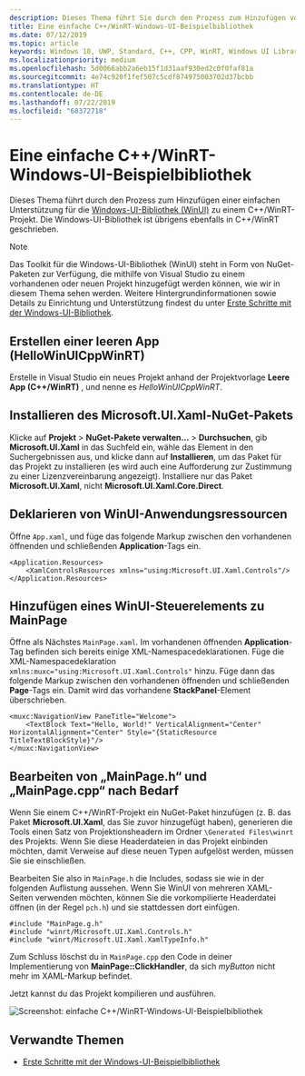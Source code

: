 ```yaml
---
description: Dieses Thema führt Sie durch den Prozess zum Hinzufügen von einfacher Unterstützung für WinUI innerhalb eines C++/WinRT-Projekts.
title: Eine einfache C++/WinRT-Windows-UI-Beispielbibliothek
ms.date: 07/12/2019
ms.topic: article
keywords: Windows 10, UWP, Standard, C++, CPP, WinRT, Windows UI Library, WinUI
ms.localizationpriority: medium
ms.openlocfilehash: 5d0066abb2a6eb15f1d31aaf930ed2c0f0faf81a
ms.sourcegitcommit: 4e74c920f1fef507c5cdf874975003702d37bcbb
ms.translationtype: HT
ms.contentlocale: de-DE
ms.lasthandoff: 07/22/2019
ms.locfileid: "68372718"
---
```

# <a name="a-simple-cwinrt-windows-ui-library-example"></a>Eine einfache C++/WinRT-Windows-UI-Beispielbibliothek

Dieses Thema führt durch den Prozess zum Hinzufügen einer einfachen Unterstützung für die [Windows-UI-Bibliothek (WinUI)](https://github.com/Microsoft/microsoft-ui-xaml) zu einem C++/WinRT-Projekt. Die Windows-UI-Bibliothek ist übrigens ebenfalls in C++/WinRT geschrieben.

> [!NOTE]
> Das Toolkit für die Windows-UI-Bibliothek (WinUI) steht in Form von NuGet-Paketen zur Verfügung, die mithilfe von Visual Studio zu einem vorhandenen oder neuen Projekt hinzugefügt werden können, wie wir in diesem Thema sehen werden. Weitere Hintergrundinformationen sowie Details zu Einrichtung und Unterstützung findest du unter [Erste Schritte mit der Windows-UI-Bibliothek](/uwp/toolkits/winui/getting-started).

## <a name="create-a-blank-app-hellowinuicppwinrt"></a>Erstellen einer leeren App (HelloWinUICppWinRT)

Erstelle in Visual Studio ein neues Projekt anhand der Projektvorlage **Leere App (C++/WinRT)** , und nenne es *HelloWinUICppWinRT*.

## <a name="install-the-microsoftuixaml-nuget-package"></a>Installieren des Microsoft.UI.Xaml-NuGet-Pakets

Klicke auf **Projekt** \> **NuGet-Pakete verwalten...** \> **Durchsuchen**, gib **Microsoft.UI.Xaml** in das Suchfeld ein, wähle das Element in den Suchergebnissen aus, und klicke dann auf **Installieren**, um das Paket für das Projekt zu installieren (es wird auch eine Aufforderung zur Zustimmung zu einer Lizenzvereinbarung angezeigt). Installiere nur das Paket **Microsoft.UI.Xaml**, nicht **Microsoft.UI.Xaml.Core.Direct**.

## <a name="declare-winui-application-resources"></a>Deklarieren von WinUI-Anwendungsressourcen

Öffne `App.xaml`, und füge das folgende Markup zwischen den vorhandenen öffnenden und schließenden **Application**-Tags ein.

```xaml
<Application.Resources>
    <XamlControlsResources xmlns="using:Microsoft.UI.Xaml.Controls"/>
</Application.Resources>
```

## <a name="add-a-winui-control-to-mainpage"></a>Hinzufügen eines WinUI-Steuerelements zu MainPage

Öffne als Nächstes `MainPage.xaml`. Im vorhandenen öffnenden **Application**-Tag befinden sich bereits einige XML-Namespacedeklarationen. Füge die XML-Namespacedeklaration `xmlns:muxc="using:Microsoft.UI.Xaml.Controls"` hinzu. Füge dann das folgende Markup zwischen den vorhandenen öffnenden und schließenden **Page**-Tags ein. Damit wird das vorhandene **StackPanel**-Element überschrieben.

```xaml
<muxc:NavigationView PaneTitle="Welcome">
    <TextBlock Text="Hello, World!" VerticalAlignment="Center" HorizontalAlignment="Center" Style="{StaticResource TitleTextBlockStyle}"/>
</muxc:NavigationView>
```

## <a name="edit-mainpageh-and-cpp-as-necessary"></a>Bearbeiten von „MainPage.h“ und „MainPage.cpp“ nach Bedarf

Wenn Sie einem C++/WinRT-Projekt ein NuGet-Paket hinzufügen (z. B. das Paket **Microsoft.UI.Xaml**, das Sie zuvor hinzugefügt haben), generieren die Tools einen Satz von Projektionsheadern im Ordner `\Generated Files\winrt` des Projekts. Wenn Sie diese Headerdateien in das Projekt einbinden möchten, damit Verweise auf diese neuen Typen aufgelöst werden, müssen Sie sie einschließen.

Bearbeiten Sie also in `MainPage.h` die Includes, sodass sie wie in der folgenden Auflistung aussehen. Wenn Sie WinUI von mehreren XAML-Seiten verwenden möchten, können Sie die vorkompilierte Headerdatei öffnen (in der Regel `pch.h`) und sie stattdessen dort einfügen.

```cppwinrt
#include "MainPage.g.h"
#include "winrt/Microsoft.UI.Xaml.Controls.h"
#include "winrt/Microsoft.UI.Xaml.XamlTypeInfo.h"
```

Zum Schluss löschst du in `MainPage.cpp` den Code in deiner Implementierung von **MainPage::ClickHandler**, da sich *myButton* nicht mehr im XAML-Markup befindet.

Jetzt kannst du das Projekt kompilieren und ausführen.

![Screenshot: einfache C++/WinRT-Windows-UI-Beispielbibliothek](images/winui.png)

## <a name="related-topics"></a>Verwandte Themen
* [Erste Schritte mit der Windows-UI-Beispielbibliothek](/uwp/toolkits/winui/getting-started)